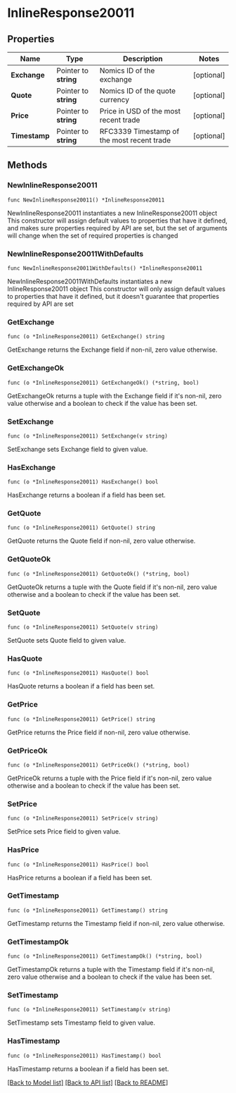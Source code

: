 # InlineResponse20011

## Properties

Name | Type | Description | Notes
------------ | ------------- | ------------- | -------------
**Exchange** | Pointer to **string** | Nomics ID of the exchange | [optional] 
**Quote** | Pointer to **string** | Nomics ID of the quote currency | [optional] 
**Price** | Pointer to **string** | Price in USD of the most recent trade | [optional] 
**Timestamp** | Pointer to **string** | RFC3339 Timestamp of the most recent trade | [optional] 

## Methods

### NewInlineResponse20011

`func NewInlineResponse20011() *InlineResponse20011`

NewInlineResponse20011 instantiates a new InlineResponse20011 object
This constructor will assign default values to properties that have it defined,
and makes sure properties required by API are set, but the set of arguments
will change when the set of required properties is changed

### NewInlineResponse20011WithDefaults

`func NewInlineResponse20011WithDefaults() *InlineResponse20011`

NewInlineResponse20011WithDefaults instantiates a new InlineResponse20011 object
This constructor will only assign default values to properties that have it defined,
but it doesn't guarantee that properties required by API are set

### GetExchange

`func (o *InlineResponse20011) GetExchange() string`

GetExchange returns the Exchange field if non-nil, zero value otherwise.

### GetExchangeOk

`func (o *InlineResponse20011) GetExchangeOk() (*string, bool)`

GetExchangeOk returns a tuple with the Exchange field if it's non-nil, zero value otherwise
and a boolean to check if the value has been set.

### SetExchange

`func (o *InlineResponse20011) SetExchange(v string)`

SetExchange sets Exchange field to given value.

### HasExchange

`func (o *InlineResponse20011) HasExchange() bool`

HasExchange returns a boolean if a field has been set.

### GetQuote

`func (o *InlineResponse20011) GetQuote() string`

GetQuote returns the Quote field if non-nil, zero value otherwise.

### GetQuoteOk

`func (o *InlineResponse20011) GetQuoteOk() (*string, bool)`

GetQuoteOk returns a tuple with the Quote field if it's non-nil, zero value otherwise
and a boolean to check if the value has been set.

### SetQuote

`func (o *InlineResponse20011) SetQuote(v string)`

SetQuote sets Quote field to given value.

### HasQuote

`func (o *InlineResponse20011) HasQuote() bool`

HasQuote returns a boolean if a field has been set.

### GetPrice

`func (o *InlineResponse20011) GetPrice() string`

GetPrice returns the Price field if non-nil, zero value otherwise.

### GetPriceOk

`func (o *InlineResponse20011) GetPriceOk() (*string, bool)`

GetPriceOk returns a tuple with the Price field if it's non-nil, zero value otherwise
and a boolean to check if the value has been set.

### SetPrice

`func (o *InlineResponse20011) SetPrice(v string)`

SetPrice sets Price field to given value.

### HasPrice

`func (o *InlineResponse20011) HasPrice() bool`

HasPrice returns a boolean if a field has been set.

### GetTimestamp

`func (o *InlineResponse20011) GetTimestamp() string`

GetTimestamp returns the Timestamp field if non-nil, zero value otherwise.

### GetTimestampOk

`func (o *InlineResponse20011) GetTimestampOk() (*string, bool)`

GetTimestampOk returns a tuple with the Timestamp field if it's non-nil, zero value otherwise
and a boolean to check if the value has been set.

### SetTimestamp

`func (o *InlineResponse20011) SetTimestamp(v string)`

SetTimestamp sets Timestamp field to given value.

### HasTimestamp

`func (o *InlineResponse20011) HasTimestamp() bool`

HasTimestamp returns a boolean if a field has been set.


[[Back to Model list]](../README.md#documentation-for-models) [[Back to API list]](../README.md#documentation-for-api-endpoints) [[Back to README]](../README.md)


